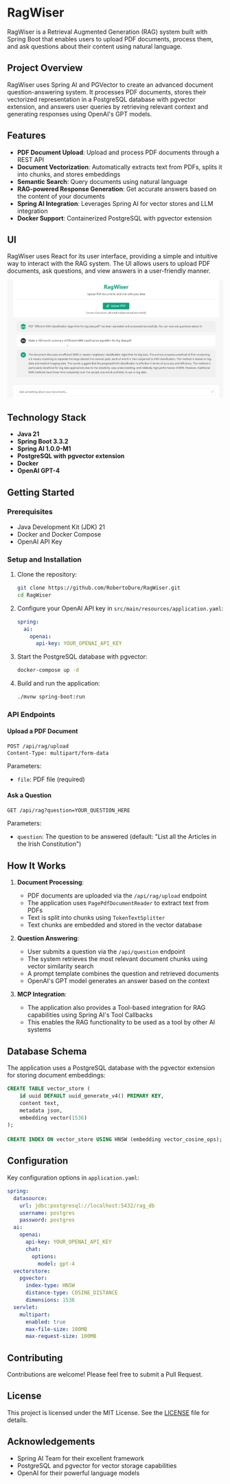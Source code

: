 # RagWiser

RagWiser is a Retrieval Augmented Generation (RAG) system built with Spring Boot that enables users to upload PDF documents, process them, and ask questions about their content using natural language.

## Project Overview

RagWiser uses Spring AI and PGVector to create an advanced document question-answering system. It processes PDF documents, stores their vectorized representation in a PostgreSQL database with pgvector extension, and answers user queries by retrieving relevant context and generating responses using OpenAI's GPT models.

## Features

- **PDF Document Upload**: Upload and process PDF documents through a REST API
- **Document Vectorization**: Automatically extracts text from PDFs, splits it into chunks, and stores embeddings
- **Semantic Search**: Query documents using natural language
- **RAG-powered Response Generation**: Get accurate answers based on the content of your documents
- **Spring AI Integration**: Leverages Spring AI for vector stores and LLM integration
- **Docker Support**: Containerized PostgreSQL with pgvector extension

## UI 
RagWiser uses React for its user interface, providing a simple and intuitive way to interact with the RAG system. The UI allows users to upload PDF documents, ask questions, and view answers in a user-friendly manner.


![RagWiser UI Screenshot](docs/Screenshot.jpg)

## Technology Stack

- **Java 21**
- **Spring Boot 3.3.2**
- **Spring AI 1.0.0-M1**
- **PostgreSQL with pgvector extension**
- **Docker**
- **OpenAI GPT-4**

## Getting Started

### Prerequisites

- Java Development Kit (JDK) 21
- Docker and Docker Compose
- OpenAI API Key

### Setup and Installation

1. Clone the repository:
   ```bash
   git clone https://github.com/RobertoDure/RagWiser.git
   cd RagWiser
   ```

2. Configure your OpenAI API key in `src/main/resources/application.yaml`:
   ```yaml
   spring:
     ai:
       openai:
         api-key: YOUR_OPENAI_API_KEY
   ```

3. Start the PostgreSQL database with pgvector:
   ```bash
   docker-compose up -d
   ```

4. Build and run the application:
   ```bash
   ./mvnw spring-boot:run
   ```

### API Endpoints

#### Upload a PDF Document
```
POST /api/rag/upload
Content-Type: multipart/form-data
```
Parameters:
- `file`: PDF file (required)

#### Ask a Question
```
GET /api/rag?question=YOUR_QUESTION_HERE
```
Parameters:
- `question`: The question to be answered (default: "List all the Articles in the Irish Constitution")

## How It Works

1. **Document Processing**:
   - PDF documents are uploaded via the `/api/rag/upload` endpoint
   - The application uses `PagePdfDocumentReader` to extract text from PDFs
   - Text is split into chunks using `TokenTextSplitter`
   - Text chunks are embedded and stored in the vector database

2. **Question Answering**:
   - User submits a question via the `/api/question` endpoint
   - The system retrieves the most relevant document chunks using vector similarity search
   - A prompt template combines the question and retrieved documents
   - OpenAI's GPT model generates an answer based on the context

3. **MCP Integration**:
   - The application also provides a Tool-based integration for RAG capabilities using Spring AI's Tool Callbacks
   - This enables the RAG functionality to be used as a tool by other AI systems

## Database Schema

The application uses a PostgreSQL database with the pgvector extension for storing document embeddings:

```sql
CREATE TABLE vector_store (
    id uuid DEFAULT uuid_generate_v4() PRIMARY KEY,
    content text,
    metadata json,
    embedding vector(1536)
);

CREATE INDEX ON vector_store USING HNSW (embedding vector_cosine_ops);
```

## Configuration

Key configuration options in `application.yaml`:

```yaml
spring:
  datasource:
    url: jdbc:postgresql://localhost:5432/rag_db
    username: postgres
    password: postgres
  ai:
    openai:
      api-key: YOUR_OPENAI_API_KEY
      chat:
        options:
          model: gpt-4
  vectorstore:
    pgvector:
      index-type: HNSW
      distance-type: COSINE_DISTANCE
      dimensions: 1536
  servlet:
    multipart:
      enabled: true
      max-file-size: 100MB
      max-request-size: 100MB
```

## Contributing

Contributions are welcome! Please feel free to submit a Pull Request.

## License

This project is licensed under the MIT License. See the [LICENSE](LICENSE) file for details.

## Acknowledgements

- Spring AI Team for their excellent framework
- PostgreSQL and pgvector for vector storage capabilities
- OpenAI for their powerful language models

